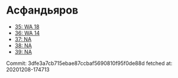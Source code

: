 # Асфандьяров
- [35: WA 18](35.md)
- [36: WA 14](36.md)
- [37: NA](37.md)
- [38: NA](38.md)
- [39: NA](39.md)

Commit: 3dfe3a7cb715ebae87ccbaf5690810f95f0de88d
 fetched at: 20201208-174713
